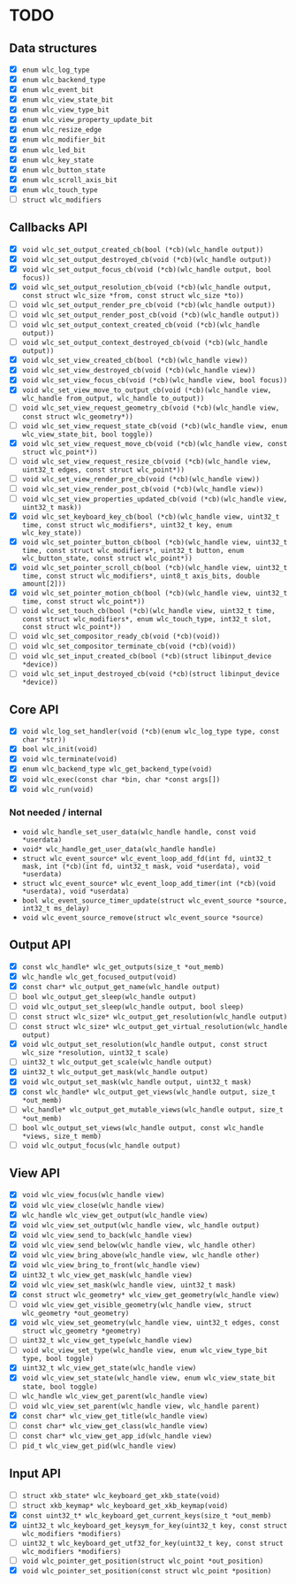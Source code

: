TODO
====

Data structures
---------------

- [x] `enum wlc_log_type`
- [x] `enum wlc_backend_type`
- [x] `enum wlc_event_bit`
- [x] `enum wlc_view_state_bit`
- [x] `enum wlc_view_type_bit`
- [x] `enum wlc_view_property_update_bit`
- [x] `enum wlc_resize_edge`
- [x] `enum wlc_modifier_bit`
- [x] `enum wlc_led_bit`
- [x] `enum wlc_key_state`
- [x] `enum wlc_button_state`
- [x] `enum wlc_scroll_axis_bit`
- [x] `enum wlc_touch_type`
- [ ] `struct wlc_modifiers`

Callbacks API
-------------

- [x] `void wlc_set_output_created_cb(bool (*cb)(wlc_handle output))`
- [x] `void wlc_set_output_destroyed_cb(void (*cb)(wlc_handle output))`
- [x] `void wlc_set_output_focus_cb(void (*cb)(wlc_handle output, bool focus))`
- [x] `void wlc_set_output_resolution_cb(void (*cb)(wlc_handle output, const struct wlc_size *from, const struct wlc_size *to))`
- [ ] `void wlc_set_output_render_pre_cb(void (*cb)(wlc_handle output))`
- [ ] `void wlc_set_output_render_post_cb(void (*cb)(wlc_handle output))`
- [ ] `void wlc_set_output_context_created_cb(void (*cb)(wlc_handle output))`
- [ ] `void wlc_set_output_context_destroyed_cb(void (*cb)(wlc_handle output))`
- [x] `void wlc_set_view_created_cb(bool (*cb)(wlc_handle view))`
- [x] `void wlc_set_view_destroyed_cb(void (*cb)(wlc_handle view))`
- [x] `void wlc_set_view_focus_cb(void (*cb)(wlc_handle view, bool focus))`
- [x] `void wlc_set_view_move_to_output_cb(void (*cb)(wlc_handle view, wlc_handle from_output, wlc_handle to_output))`
- [ ] `void wlc_set_view_request_geometry_cb(void (*cb)(wlc_handle view, const struct wlc_geometry*))`
- [ ] `void wlc_set_view_request_state_cb(void (*cb)(wlc_handle view, enum wlc_view_state_bit, bool toggle))`
- [x] `void wlc_set_view_request_move_cb(void (*cb)(wlc_handle view, const struct wlc_point*))`
- [ ] `void wlc_set_view_request_resize_cb(void (*cb)(wlc_handle view, uint32_t edges, const struct wlc_point*))`
- [ ] `void wlc_set_view_render_pre_cb(void (*cb)(wlc_handle view))`
- [ ] `void wlc_set_view_render_post_cb(void (*cb)(wlc_handle view))`
- [ ] `void wlc_set_view_properties_updated_cb(void (*cb)(wlc_handle view, uint32_t mask))`
- [x] `void wlc_set_keyboard_key_cb(bool (*cb)(wlc_handle view, uint32_t time, const struct wlc_modifiers*, uint32_t key, enum wlc_key_state))`
- [x] `void wlc_set_pointer_button_cb(bool (*cb)(wlc_handle view, uint32_t time, const struct wlc_modifiers*, uint32_t button, enum wlc_button_state, const struct wlc_point*))`
- [x] `void wlc_set_pointer_scroll_cb(bool (*cb)(wlc_handle view, uint32_t time, const struct wlc_modifiers*, uint8_t axis_bits, double amount[2]))`
- [x] `void wlc_set_pointer_motion_cb(bool (*cb)(wlc_handle view, uint32_t time, const struct wlc_point*))`
- [ ] `void wlc_set_touch_cb(bool (*cb)(wlc_handle view, uint32_t time, const struct wlc_modifiers*, enum wlc_touch_type, int32_t slot, const struct wlc_point*))`
- [ ] `void wlc_set_compositor_ready_cb(void (*cb)(void))`
- [ ] `void wlc_set_compositor_terminate_cb(void (*cb)(void))`
- [ ] `void wlc_set_input_created_cb(bool (*cb)(struct libinput_device *device))`
- [ ] `void wlc_set_input_destroyed_cb(void (*cb)(struct libinput_device *device))`

Core API
--------

- [x] `void wlc_log_set_handler(void (*cb)(enum wlc_log_type type, const char *str))`
- [x] `bool wlc_init(void)`
- [x] `void wlc_terminate(void)`
- [x] `enum wlc_backend_type wlc_get_backend_type(void)`
- [x] `void wlc_exec(const char *bin, char *const args[])`
- [x] `void wlc_run(void)`

### Not needed / internal

- `void wlc_handle_set_user_data(wlc_handle handle, const void *userdata)`
- `void* wlc_handle_get_user_data(wlc_handle handle)`
- `struct wlc_event_source* wlc_event_loop_add_fd(int fd, uint32_t mask, int (*cb)(int fd, uint32_t mask, void *userdata), void *userdata)`
- `struct wlc_event_source* wlc_event_loop_add_timer(int (*cb)(void *userdata), void *userdata)`
- `bool wlc_event_source_timer_update(struct wlc_event_source *source, int32_t ms_delay)`
- `void wlc_event_source_remove(struct wlc_event_source *source)`

Output API
----------

- [x] `const wlc_handle* wlc_get_outputs(size_t *out_memb)`
- [x] `wlc_handle wlc_get_focused_output(void)`
- [x] `const char* wlc_output_get_name(wlc_handle output)`
- [ ] `bool wlc_output_get_sleep(wlc_handle output)`
- [ ] `void wlc_output_set_sleep(wlc_handle output, bool sleep)`
- [ ] `const struct wlc_size* wlc_output_get_resolution(wlc_handle output)`
- [ ] `const struct wlc_size* wlc_output_get_virtual_resolution(wlc_handle output)`
- [x] `void wlc_output_set_resolution(wlc_handle output, const struct wlc_size *resolution, uint32_t scale)`
- [ ] `uint32_t wlc_output_get_scale(wlc_handle output)`
- [x] `uint32_t wlc_output_get_mask(wlc_handle output)`
- [x] `void wlc_output_set_mask(wlc_handle output, uint32_t mask)`
- [x] `const wlc_handle* wlc_output_get_views(wlc_handle output, size_t *out_memb)`
- [ ] `wlc_handle* wlc_output_get_mutable_views(wlc_handle output, size_t *out_memb)`
- [ ] `bool wlc_output_set_views(wlc_handle output, const wlc_handle *views, size_t memb)`
- [ ] `void wlc_output_focus(wlc_handle output)`

View API
--------

- [x] `void wlc_view_focus(wlc_handle view)`
- [x] `void wlc_view_close(wlc_handle view)`
- [x] `wlc_handle wlc_view_get_output(wlc_handle view)`
- [x] `void wlc_view_set_output(wlc_handle view, wlc_handle output)`
- [x] `void wlc_view_send_to_back(wlc_handle view)`
- [x] `void wlc_view_send_below(wlc_handle view, wlc_handle other)`
- [x] `void wlc_view_bring_above(wlc_handle view, wlc_handle other)`
- [x] `void wlc_view_bring_to_front(wlc_handle view)`
- [x] `uint32_t wlc_view_get_mask(wlc_handle view)`
- [x] `void wlc_view_set_mask(wlc_handle view, uint32_t mask)`
- [x] `const struct wlc_geometry* wlc_view_get_geometry(wlc_handle view)`
- [ ] `void wlc_view_get_visible_geometry(wlc_handle view, struct wlc_geometry *out_geometry)`
- [x] `void wlc_view_set_geometry(wlc_handle view, uint32_t edges, const struct wlc_geometry *geometry)`
- [ ] `uint32_t wlc_view_get_type(wlc_handle view)`
- [ ] `void wlc_view_set_type(wlc_handle view, enum wlc_view_type_bit type, bool toggle)`
- [x] `uint32_t wlc_view_get_state(wlc_handle view)`
- [x] `void wlc_view_set_state(wlc_handle view, enum wlc_view_state_bit state, bool toggle)`
- [ ] `wlc_handle wlc_view_get_parent(wlc_handle view)`
- [ ] `void wlc_view_set_parent(wlc_handle view, wlc_handle parent)`
- [x] `const char* wlc_view_get_title(wlc_handle view)`
- [ ] `const char* wlc_view_get_class(wlc_handle view)`
- [ ] `const char* wlc_view_get_app_id(wlc_handle view)`
- [ ] `pid_t wlc_view_get_pid(wlc_handle view)`

Input API
---------

- [ ] `struct xkb_state* wlc_keyboard_get_xkb_state(void)`
- [ ] `struct xkb_keymap* wlc_keyboard_get_xkb_keymap(void)`
- [x] `const uint32_t* wlc_keyboard_get_current_keys(size_t *out_memb)`
- [x] `uint32_t wlc_keyboard_get_keysym_for_key(uint32_t key, const struct wlc_modifiers *modifiers)`
- [ ] `uint32_t wlc_keyboard_get_utf32_for_key(uint32_t key, const struct wlc_modifiers *modifiers)`
- [ ] `void wlc_pointer_get_position(struct wlc_point *out_position)`
- [x] `void wlc_pointer_set_position(const struct wlc_point *position)`
